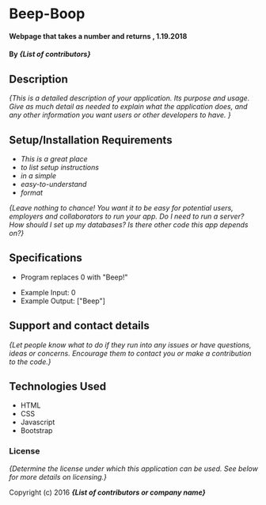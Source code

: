 # Beep-Boop

#### Webpage that takes a number and returns , 1.19.2018

#### By _**{List of contributors}**_

## Description

_{This is a detailed description of your application. Its purpose and usage.  Give as much detail as needed to explain what the application does, and any other information you want users or other developers to have. }_

## Setup/Installation Requirements

* _This is a great place_
* _to list setup instructions_
* _in a simple_
* _easy-to-understand_
* _format_

_{Leave nothing to chance! You want it to be easy for potential users, employers and collaborators to run your app. Do I need to run a server? How should I set up my databases? Is there other code this app depends on?}_

## Specifications

* Program replaces 0 with "Beep!"
 - Example Input: 0
 - Example Output: ["Beep"]

## Support and contact details

_{Let people know what to do if they run into any issues or have questions, ideas or concerns.  Encourage them to contact you or make a contribution to the code.}_

## Technologies Used

* HTML
* CSS
* Javascript
* Bootstrap

### License

*{Determine the license under which this application can be used.  See below for more details on licensing.}*

Copyright (c) 2016 **_{List of contributors or company name}_**
